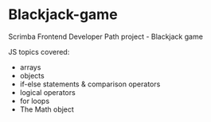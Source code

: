# Blackjack-game
Scrimba Frontend Developer Path project - Blackjack game

JS topics covered:
- arrays
- objects
- if-else statements & comparison operators
- logical operators
- for loops
- The Math object
